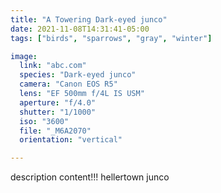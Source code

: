 ```yaml
---
title: "A Towering Dark-eyed junco"
date: 2021-11-08T14:31:41-05:00
tags: ["birds", "sparrows", "gray", "winter"]

image:
  link: "abc.com"
  species: "Dark-eyed junco"
  camera: "Canon EOS R5"
  lens: "EF 500mm f/4L IS USM"
  aperture: "f/4.0"
  shutter: "1/1000"
  iso: "3600"
  file: "_M6A2070"
  orientation: "vertical"

---
```


description content!!!
hellertown junco